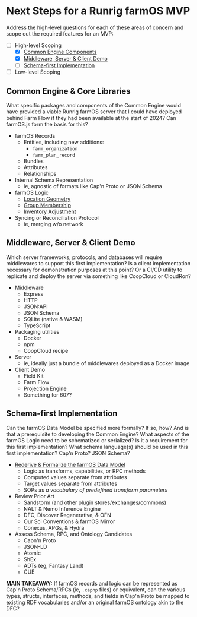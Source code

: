 # Next Steps for a Runrig farmOS MVP
Address the high-level questions for each of these areas of concern and scope out the required features for an MVP:

- [ ] High-level Scoping
  - [x] [Common Engine Components](#common-engine--core-libraries)
  - [x] [Middleware, Server & Client Demo](#middleware-server--client-demo)
  - [ ] [Schema-first Implementation](#schema-first-implementation)
- [ ] Low-level Scoping

## Common Engine & Core Libraries
What specific packages and components of the Common Engine would have provided a
viable Runrig farmOS server that I could have deployed behind Farm Flow if they
had been available at the start of 2024? Can farmOS.js form the basis for this?

- farmOS Records
  - Entities, including new additions:
    - `farm_organization`
    - `farm_plan_record`
  - Bundles
  - Attributes
  - Relationships
- Internal Schema Representation
  - ie, agnostic of formats like Cap'n Proto or JSON Schema
- farmOS Logic
  - [Location Geometry]
  - [Group Membership]
  - [Inventory Adjustment]
- Syncing or Reconciliation Protocol
  - ie, merging w/o network

## Middleware, Server & Client Demo
Which server frameworks, protocols, and databases will require middlewares to
support this first implementation? Is a client implementation necessary for
demonstration purposes at this point? Or a CI/CD utility to replicate and deploy
the server via something like CoopCloud or CloudRon?

- Middleware
  - Express
  - HTTP
  - JSON:API
  - JSON Schema
  - SQLite (native & WASM)
  - TypeScript
- Packaging utilities
  - Docker
  - npm
  - CoopCloud recipe
- Server
  - ie, ideally just a bundle of middlewares deployed as a Docker image 
- Client Demo
  - Field Kit
  - Farm Flow
  - Projection Engine
  - Something for 607?

## Schema-first Implementation
Can the farmOS Data Model be specified more formally? If so, how? And is that a
prerequisite to developing the Common Engine? What aspects of the farmOS Logic
need to be schematized or serialized? Is it a requirement for this first
implementation? What schema language(s) should be used in this first
implementation? Cap'n Proto? JSON Schema?

- [Rederive & Formalize the farmOS Data Model]
  - Logic as transforms, capabilities, or RPC methods
  - Computed values separate from attributes
  - Target values separate from attributes
  - SOPs as _a vocabulary of predefined transform parameters_
- Review Prior Art
  - Sandstorm (and other plugin stores/exchanges/commons)
  - NALT & Nemo Inference Engine
  - DFC, Discover Regenerative, & OFN
  - Our Sci Conventions & farmOS Mirror
  - Conexus, APGs, & Hydra
- Assess Schema, RPC, and Ontology Candidates
  - Capn'n Proto
  - JSON-LD
  - Atomic
  - ShEx
  - ADTs (eg, Fantasy Land)
  - CUE

__MAIN TAKEAWAY:__ If farmOS records and logic can be represented as Cap'n Proto
Schema/RPCs (ie, `.capnp` files) or equivalent, can the various types, structs,
interfaces, methods, and fields in Cap'n Proto be mapped to existing RDF
vocabularies and/or an original farmOS ontology akin to the DFC?

[Location Geometry]: https://farmos.org/model/logic/location
[Group Membership]: https://farmos.org/model/logic/group
[Inventory Adjustment]: https://farmos.org/model/logic/inventory
[Rederive & Formalize the farmOS Data Model]: ./farmos-data-model-rederived.md
